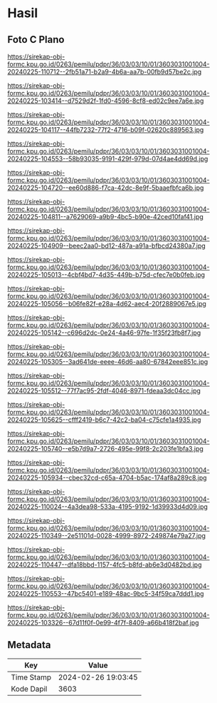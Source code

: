 # Hasil

## Foto C Plano

https://sirekap-obj-formc.kpu.go.id/0263/pemilu/pdpr/36/03/03/10/01/3603031001004-20240225-110712--2fb51a71-b2a9-4b6a-aa7b-00fb9d57be2c.jpg

https://sirekap-obj-formc.kpu.go.id/0263/pemilu/pdpr/36/03/03/10/01/3603031001004-20240225-103414--d7529d2f-1fd0-4596-8cf8-ed02c9ee7a6e.jpg

https://sirekap-obj-formc.kpu.go.id/0263/pemilu/pdpr/36/03/03/10/01/3603031001004-20240225-104117--44fb7232-77f2-4716-b09f-02620c889563.jpg

https://sirekap-obj-formc.kpu.go.id/0263/pemilu/pdpr/36/03/03/10/01/3603031001004-20240225-104553--58b93035-9191-429f-979d-07d4ae4dd69d.jpg

https://sirekap-obj-formc.kpu.go.id/0263/pemilu/pdpr/36/03/03/10/01/3603031001004-20240225-104720--ee60d886-f7ca-42dc-8e9f-5baaefbfca6b.jpg

https://sirekap-obj-formc.kpu.go.id/0263/pemilu/pdpr/36/03/03/10/01/3603031001004-20240225-104811--a7629069-a9b9-4bc5-b90e-42ced10faf41.jpg

https://sirekap-obj-formc.kpu.go.id/0263/pemilu/pdpr/36/03/03/10/01/3603031001004-20240225-104909--beec2aa0-bd12-487a-a91a-bfbcd24380a7.jpg

https://sirekap-obj-formc.kpu.go.id/0263/pemilu/pdpr/36/03/03/10/01/3603031001004-20240225-105013--4cbf4bd7-4d35-449b-b75d-cfec7e0b0feb.jpg

https://sirekap-obj-formc.kpu.go.id/0263/pemilu/pdpr/36/03/03/10/01/3603031001004-20240225-105056--b06fe82f-e28a-4d62-aec4-20f2889067e5.jpg

https://sirekap-obj-formc.kpu.go.id/0263/pemilu/pdpr/36/03/03/10/01/3603031001004-20240225-105142--c696d2dc-0e24-4a46-97fe-1f35f23fb8f7.jpg

https://sirekap-obj-formc.kpu.go.id/0263/pemilu/pdpr/36/03/03/10/01/3603031001004-20240225-105305--3ad641de-eeee-46d6-aa80-67842eee851c.jpg

https://sirekap-obj-formc.kpu.go.id/0263/pemilu/pdpr/36/03/03/10/01/3603031001004-20240225-105512--77f7ac95-2fdf-4046-8971-fdeaa3dc04cc.jpg

https://sirekap-obj-formc.kpu.go.id/0263/pemilu/pdpr/36/03/03/10/01/3603031001004-20240225-105625--cfff2419-b6c7-42c2-ba04-c75cfe1a4935.jpg

https://sirekap-obj-formc.kpu.go.id/0263/pemilu/pdpr/36/03/03/10/01/3603031001004-20240225-105740--e5b7d9a7-2726-495e-99f8-2c203fe1bfa3.jpg

https://sirekap-obj-formc.kpu.go.id/0263/pemilu/pdpr/36/03/03/10/01/3603031001004-20240225-105934--cbec32cd-c65a-4704-b5ac-174af8a289c8.jpg

https://sirekap-obj-formc.kpu.go.id/0263/pemilu/pdpr/36/03/03/10/01/3603031001004-20240225-110024--4a3dea98-533a-4195-9192-1d39933d4d09.jpg

https://sirekap-obj-formc.kpu.go.id/0263/pemilu/pdpr/36/03/03/10/01/3603031001004-20240225-110349--2e51101d-0028-4999-8972-249874e79a27.jpg

https://sirekap-obj-formc.kpu.go.id/0263/pemilu/pdpr/36/03/03/10/01/3603031001004-20240225-110447--dfa18bbd-1157-4fc5-b8fd-ab6e3d0482bd.jpg

https://sirekap-obj-formc.kpu.go.id/0263/pemilu/pdpr/36/03/03/10/01/3603031001004-20240225-110553--47bc5401-e189-48ac-9bc5-34f59ca7ddd1.jpg

https://sirekap-obj-formc.kpu.go.id/0263/pemilu/pdpr/36/03/03/10/01/3603031001004-20240225-103326--67d11f0f-0e99-4f7f-8409-a66b418f2baf.jpg


## Metadata

| Key        | Value               |
| ---------- | ------------------- |
| Time Stamp | 2024-02-26 19:03:45 |
| Kode Dapil | 3603                |




